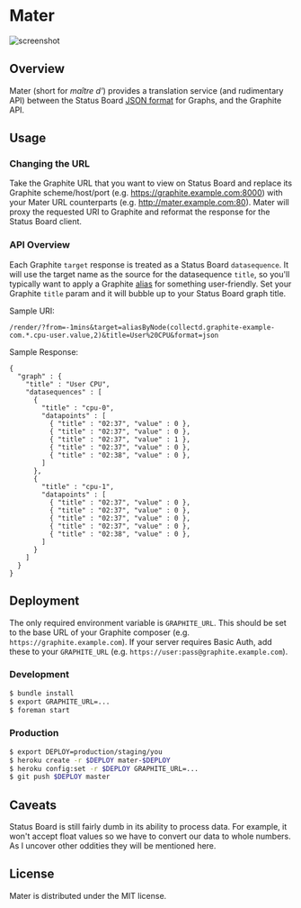 # Mater

![screenshot](https://raw.github.com/obfuscurity/mater/master/images/screenshot.png)

## Overview

Mater (short for _maître d'_) provides a translation service (and rudimentary API) between the Status Board [JSON format](http://www.panic.com/statusboard/docs/graph_tutorial.pdf) for Graphs, and the Graphite API.

## Usage

### Changing the URL

Take the Graphite URL that you want to view on Status Board and replace its Graphite scheme/host/port (e.g. https://graphite.example.com:8000) with your Mater URL counterparts (e.g. http://mater.example.com:80). Mater will proxy the requested URI to Graphite and reformat the response for the Status Board client.

### API Overview

Each Graphite `target` response is treated as a Status Board `datasequence`. It will use the target name as the source for the datasequence `title`, so you'll typically want to apply a Graphite [alias](http://graphite.readthedocs.org/en/0.9.10/functions.html#graphite.render.functions.alias) for something user-friendly. Set your Graphite `title` param and it will bubble up to your Status Board graph title.

Sample URI:
```
/render/?from=-1mins&target=aliasByNode(collectd.graphite-example-com.*.cpu-user.value,2)&title=User%20CPU&format=json
```

Sample Response:
```
{
  "graph" : {
    "title" : "User CPU",
    "datasequences" : [
      {
        "title" : "cpu-0",
        "datapoints" : [
          { "title" : "02:37", "value" : 0 },
          { "title" : "02:37", "value" : 0 },
          { "title" : "02:37", "value" : 1 },
          { "title" : "02:37", "value" : 0 },
          { "title" : "02:38", "value" : 0 },
        ]
      },
      {
        "title" : "cpu-1",
        "datapoints" : [
          { "title" : "02:37", "value" : 0 },
          { "title" : "02:37", "value" : 0 },
          { "title" : "02:37", "value" : 0 },
          { "title" : "02:37", "value" : 0 },
          { "title" : "02:38", "value" : 0 },
        ]
      }
    ]
  }
}
```

## Deployment

The only required environment variable is `GRAPHITE_URL`. This should be set to the base URL of your Graphite composer (e.g. `https://graphite.example.com`). If your server requires Basic Auth, add these to your `GRAPHITE_URL` (e.g. `https://user:pass@graphite.example.com`).

### Development

```bash
$ bundle install
$ export GRAPHITE_URL=...
$ foreman start
```

### Production

```bash
$ export DEPLOY=production/staging/you
$ heroku create -r $DEPLOY mater-$DEPLOY
$ heroku config:set -r $DEPLOY GRAPHITE_URL=...
$ git push $DEPLOY master
```

## Caveats

Status Board is still fairly dumb in its ability to process data. For example, it won't accept float values so we have to convert our data to whole numbers. As I uncover other oddities they will be mentioned here.

## License 

Mater is distributed under the MIT license.


